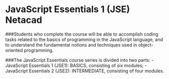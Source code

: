 # JavaScript Essentials 1 (JSE) Netacad

###Students who complete the course will be able to accomplish coding tasks related to the basics of programming in the JavaScript language, and to understand the fundamental notions and techniques used in object-oriented programming.

###The JavaScript Essentials course series is divided into two parts:
-JavaScript Essentials 1 (JSE1): BASICS, consisting of six modules;
-JavaScript Essentials 2 (JSE2): INTERMEDIATE, consisting of four modules.
